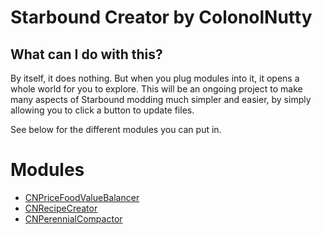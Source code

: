 # Starbound Creator by ColonolNutty

## What can I do with this?

By itself, it does nothing. But when you plug modules into it, it opens a whole world for you to explore. This will be an ongoing project to make many aspects of Starbound modding much simpler and easier, by simply allowing you to click a button to update files.

See below for the different modules you can put in.

# Modules

* [CNPriceFoodValueBalancer](CNPriceFoodValueBalancerModule/README.md)
* [CNRecipeCreator](CNRecipeCreatorModule/README.md)
* [CNPerennialCompactor](CNPerennialCompactorModule/README.md)
